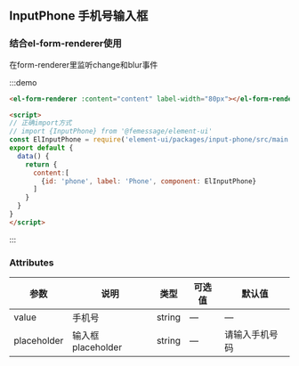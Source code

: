 ## InputPhone 手机号输入框

### 结合el-form-renderer使用

在form-renderer里监听change和blur事件

:::demo

```html
<el-form-renderer :content="content" label-width="80px"></el-form-renderer>

<script>
// 正确import方式
// import {InputPhone} from '@femessage/element-ui'
const ElInputPhone = require('element-ui/packages/input-phone/src/main.vue').default
export default {
  data() {
    return {
      content:[
        {id: 'phone', label: 'Phone', component: ElInputPhone}
      ]
    }
  }
}
</script>
```

:::

### Attributes

| 参数      |   说明    |  类型     | 可选值       | 默认值   |
|---------- | -------- |---------- |-------------  |-------- |
| value | 手机号 | string   |  —  |  —  |
| placeholder | 输入框placeholder | string   |  —  |  请输入手机号码  |
